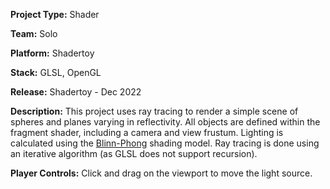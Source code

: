 **Project Type:** Shader

**Team:** Solo

**Platform:** Shadertoy

**Stack:** GLSL, OpenGL

**Release:** Shadertoy - Dec 2022

**Description:** This project uses ray tracing to render a simple scene of spheres and planes varying in reflectivity. All objects are defined within the fragment shader, including a camera and view frustum. Lighting is calculated using the [Blinn-Phong](https://en.wikipedia.org/wiki/Blinn%E2%80%93Phong_reflection_model) shading model. Ray tracing is done using an iterative algorithm (as GLSL does not support recursion).

**Player Controls:** Click and drag on the viewport to move the light source.

